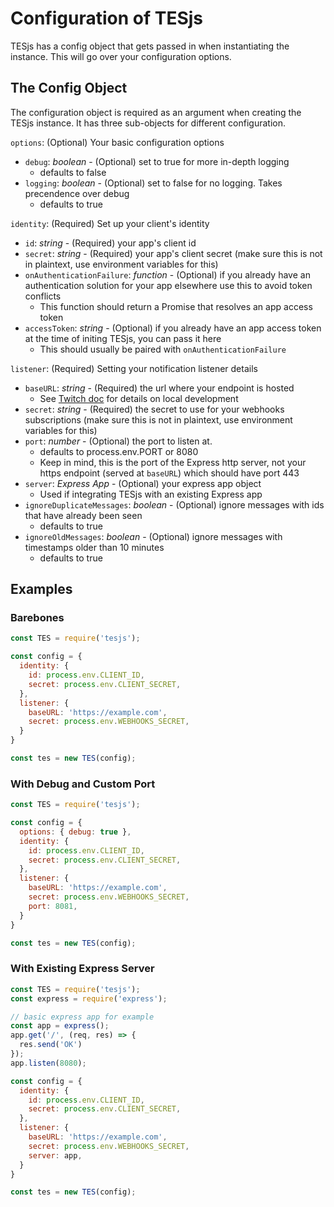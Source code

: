 # Configuration of TESjs
TESjs has a config object that gets passed in when instantiating the instance.  This will go over your configuration options.

## The Config Object
The configuration object is required as an argument when creating the TESjs instance.  It has three sub-objects for different configuration.

`options`: (Optional) Your basic configuration options
- `debug`: *boolean* - (Optional) set to true for more in-depth logging
  - defaults to false
- `logging`: *boolean* - (Optional) set to false for no logging. Takes precendence over debug
  - defaults to true

`identity`: (Required) Set up your client's identity
- `id`: *string* - (Required) your app's client id
- `secret`: *string* - (Required) your app's client secret (make sure this is not in plaintext, use environment variables for this)
- `onAuthenticationFailure`: *function* - (Optional) if you already have an authentication solution for your app elsewhere use this to avoid token conflicts
  - This function should return a Promise that resolves an app access token
- `accessToken`: *string* - (Optional) if you already have an app access token at the time of initing TESjs, you can pass it here
  - This should usually be paired with `onAuthenticationFailure`

`listener`: (Required) Setting your notification listener details
- `baseURL`: *string* - (Required) the url where your endpoint is hosted
  - See [Twitch doc](https://dev.twitch.tv/docs/eventsub) for details on local development
- `secret`: *string* - (Required) the secret to use for your webhooks subscriptions (make sure this is not in plaintext, use environment variables for this)
- `port`: *number* - (Optional) the port to listen at.
  - defaults to process.env.PORT or 8080
  - Keep in mind, this is the port of the Express http server, not your https endpoint (served at `baseURL`) which should have port 443
- `server`: *Express App* - (Optional) your express app object
  - Used if integrating TESjs with an existing Express app
- `ignoreDuplicateMessages`: *boolean* - (Optional) ignore messages with ids that have already been seen
  - defaults to true
- `ignoreOldMessages`: *boolean* - (Optional) ignore messages with timestamps older than 10 minutes
  - defaults to true

## Examples
### Barebones
```js
const TES = require('tesjs');

const config = {
  identity: {
    id: process.env.CLIENT_ID,
    secret: process.env.CLIENT_SECRET,
  },
  listener: {
    baseURL: 'https://example.com',
    secret: process.env.WEBHOOKS_SECRET,
  }
}

const tes = new TES(config);
```
### With Debug and Custom Port
```js
const TES = require('tesjs');

const config = {
  options: { debug: true },
  identity: {
    id: process.env.CLIENT_ID,
    secret: process.env.CLIENT_SECRET,
  },
  listener: {
    baseURL: 'https://example.com',
    secret: process.env.WEBHOOKS_SECRET,
    port: 8081,
  }
}

const tes = new TES(config);
```
### With Existing Express Server
```js
const TES = require('tesjs');
const express = require('express');

// basic express app for example
const app = express();
app.get('/', (req, res) => {
  res.send('OK')
});
app.listen(8080);

const config = {
  identity: {
    id: process.env.CLIENT_ID,
    secret: process.env.CLIENT_SECRET,
  },
  listener: {
    baseURL: 'https://example.com',
    secret: process.env.WEBHOOKS_SECRET,
    server: app,
  }
}

const tes = new TES(config);
```
